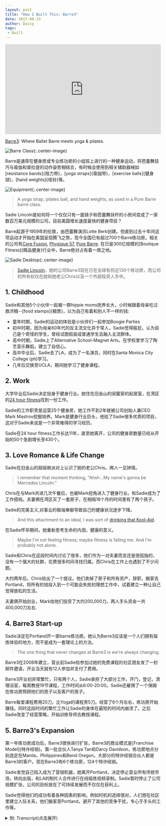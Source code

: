 ```yaml
---
layout: post
title: "How I Built This: Barre3"
date: 2017-09-23
author: Daisy
tags:
 - Built
---
```


<iframe src="https://www.npr.org/player/embed/549459732/549579955" width="100%" height="290" frameborder="0" scrolling="no" title="NPR embedded audio player"></iframe>

[Barre3](http://barre3.com): Where Ballet Barre meets yoga & pilates.

![Barre Class](https://upload.wikimedia.org/wikipedia/commons/6/61/Barre_class_5.jpg){:.center-image}

Barre是通常在健身房或专业练功房的小组班上进行的一种健身运动，将芭蕾舞技巧与瑜伽和普拉提的动作姿势相结合，有时候会使用到相关辅助器械如[resistance bands]{阻力带}，[yoga straps]{瑜伽带}，[exercise balls]{健身球}，[hand weights]{哑铃}等。

![Equipment](https://upload.wikimedia.org/wikipedia/commons/thumb/9/93/Barre_equipment.jpeg/600px-Barre_equipment.jpeg){:.center-image}

> A yoga strap, pilates ball, and hand weights, as used in a Pure Barre barre class.

Sadie Lincoln是如何将一个仅仅只有一面镜子和芭蕾舞扶杆的小房间变成了一家数百万美元规模的公司，目前美国增长速度最快的健身项目？

Barre起源于1959年的伦敦，由芭蕾舞演员Lotte Berk创建。但直到过去十年间这项运动才开始在美国呈现腾飞之势，现今全国已有超过700个Barre练功房。相关的公司有[Core Fusion](http://www.corefusion.net.au), [Physique 57](https://physique57.com), [Pure Barre](http://purebarre.com). 在已是300亿规模的[Boutique Fitness]{精品健身}行业中，Barre绝对占有着一席之地。


![Sadie Desktop](https://barre3.com/assets/about/about-sadie_desktop-ce3433624ad0a1b55e200324256f0bcab775b964555830e5d39c0ad81bb1625c.jpg){:.center-image}

> [Sadie Lincoln](https://barre3.com/sadie)，她的公司Barre3现在已在全球有将近130个练功房，而公司的所有权仅在她和她老公Chris以及一个外部投资人手中。

## 1. Childhood

Sadie和其他5个小伙伴一起被一群hippie moms抚养长大，小时候跟着母亲吃过救济粮--[food stamps]{粮票}，以为自己有着和别人不一样的钱:

 - 童年时期，Sadie的运动初体验是小伙伴们一起参加Boogie Parties
 - 初中时期，因为母亲60年代的反主流文化异于常人，Sadie觉得尴尬，认为自己是个奇怪的学生，曾经试图假装成普通学生去融入主流群体。
 - 高中时期，Sadie上了Alternative School-Magnet Arts，在学校里学习了陶艺音乐舞蹈，建立了自信心。
 - 高中毕业后，Sadie去了LA，成为了一名演员，同时在Santa Monica City College (ph)学习。
 - 几年后交换至UCLA，期间她学习了健身课程。

## 2. Work

大学毕业后Sadie决定投身于健身行业。她住在旧金山的闺蜜家的起居室，在湾区的[24 hour fitness](https://www.24hourfitness.com)找到一份工作。

Sadie的工作职责是运营25个健身房，她工作不到2年就被公司创始人兼CEO Mark Mastrov挖掘培养。Mark是健身行业巨头，他给了Sadie很多优质的项目，这对于Sadie来说是一个非常难得的学习经历。 

Sadie在24 hour fitness工作长达11年，直至她离开，公司的健身房数量已经从开始的50个急剧增长至430个。

## 3. Love Romance & Life Change 

Sadie在旧金山的超级碗派对上认识了她的老公Chris。两人一见钟情。

> I remember that moment thinking, "Ahsh...My name's gonna be Mercedes Lincoln."

Chris在与Mark共进几次午餐后，也被Mark挖角进入了健身行业。和Sadie成为了工作搭档。夫妻俩在湾区买了一套房子，在相隔18个月的时间里有了两个孩子。

Sadie的完美主义,对事业的极端奉献导致自己的健康状况逐步下降。

> And this attachment to an ideal, I was sort of [drinking that Kool-Aid](https://en.wikipedia.org/wiki/Drinking_the_Kool-Aid).

在Sadie怀孕期间，她重新思考生命的内涵，健康的意义。

> Maybe I'm not feeling fitness; maybe fitness is failing me. And I'm probably not alone. 

Sadie和Chris在这段时间内讨论了很多，他们作为一对夫妻而言还是很孤独的，没有一个强大的社群，花费很多时间寻找归属。而Chris在工作上也遇到了不少问题。

大约两年后，Chris给出了一个提议。他们卖掉了房子和所有资产，辞职，搬家去Portland，将所有的钱投入到一个可能会失败的理想工作中，试着建立一种让自己觉得放松的生活。

夫妻俩开始创业，Mark给他们投资了大约200,000刀，两人手头资金一共400,000刀左右.

## 4. Barre3 Start-up

Sadie决定在Portland开一家barre练功房。她认为Barre3应该是一个人们拥有锻炼体验的地方，而不是成为一套理论上的方法。

> The one thing that never changes at Barre3 is we're always changing.

Barre3在2008年建立，营业前Sadie给参加过她的免费课程的社区朋友发了一封邮件邀请，开业当天就有12人参加并支付了费用。

Barre3开业初非常繁忙，只有两个人，Sadie承担了大部分工作，开门，登记，清理浴室，每周教授19节课程，工作时间从6:00-20:00。Sadie还雇佣了一个保姆在练功房照顾他们的孩子以及客户的孩子。

Barre每堂课程费用20刀，比Yoga的课程贵5刀。经营了6个月左右，练功房开始赚钱。同时这段时间的繁忙工作让Sadie的身体在最短的时间内崩溃了。之后Sadie改变了经营策略，开始训练导师去教授课程。

## 5. Barre3's Expansion

第一年练功房成功后，Barre3很快进行扩张，Barre3的商业模式是[Franchise Model]{特许经销}。第一批合伙人Tanya Tan和Darcy Davidson，练功房地点分别选定在Manila，Philippines和Bend Oregon。大部分的特许经销合伙人都是Barre3的客户。现在Barre3有6个练功房，124个特许经销。

Sadie发觉自己陷入成为了营销机器，她离开Portland，决定停止营业所有传统市场，转向出版，和LA的制片人合作进行在线锻炼视频录制。Sadie暂时停止了公司规模扩张，公司的目标放在了可持续发展而不仅仅在获利上。

Sadie觉得他们的成功有着各种因素的影响。例如时机的选择很对，人们想在社区里建立人际关系，他们搬家至Portland，避开了其他的竞争干扰，专心于手头的工作等。

<details markdown="1"><summary> 附: Transcript(点击展开)</summary>

SADIE LINCOLN: One evening, we put the kids to bed. I'll never forget this. We're in the living room, and Chris came up to me. And he pulled a spreadsheet out of his pocket. And he said, Sadie, I've been holding this in my pocket for a couple of weeks. And he opened it up. And it was a spreadsheet, a model, of how we could sell our home, all our possessions, and drop out and not work.

GUY RAZ, HOST:

For...

LINCOLN: ...A year.

RAZ: For a year. Wow.

LINCOLN: And that was the spark to building what we built.

RAZ: From NPR, it's HOW I BUILT THIS, a show about innovators, entrepreneurs, idealists and the stories behind the movements they built. I'm Guy Raz and on the show today, how Sadie Lincoln turned a room with mirrors and a ballet barre into a multi-million-dollar company that's now one of the fastest growing fitness programs in U.S. So if you were to take a little bit of pilates and some yoga and then throw in some ballet into the mix, you'd get barre. It's actually been around since 1959, when a former ballerina named Lotte Berk invented the whole concept in London. But it didn't really begin to take off in the U.S. until this past decade. And today there are more than 700 barre studios around the country, companies like Core Fusion, Physique 57 and Pure Barre. Now, the people who go to bar classes are overwhelmingly women. And most of them aren't just going for the exercises. They're actually connected to the culture around the whole barre movement. It's about building confidence and esteem, but it's also big business.

The whole boutique fitness sector, which barre is definitely a part of, is now a $30 billion industry. And one of the best known faces of bar, Sadie Lincoln. Her company, Barre3, now has about 130 locations all around the world. And the company is still privately owned by Sadie and her husband, Chris, and just one outside investor. Now, all of this has, of course, made them rich. And, in Sadie's case, it's made her a celebrity fitness guru, which, as you will hear, has made her very uncomfortable because Sadie isn't actually as flashy and slick as her online videos would suggest. In fact, her upbringing - it was pretty unconventional.

LINCOLN: My mom and her four best friends dropped out. They were part of the counterculture in the '60s.

RAZ: They were - like, they were living in California, and they just dropped out?

LINCOLN: They were living in California, yep. They found each other. They were kind of gypsy-like. They were traveling around together. They ended up in Taos, N.M. And each of them ended up having a child. The dads all split. And they basically raised us kids collaboratively.

RAZ: That's - I mean, was that their plan, like, to - all these women to move to Taos and, you know, basically have children and then all to raise these children together? Because it - I mean, that's how it worked out. Is that how they thought it was going to work out?

LINCOLN: I don't think they had a plan. I think it just happened. And it was a time of exploration. It was a time for them to go inward, look inside, live close to nature, trust their intellect and create and discover a new way of living.

RAZ: And there were five kids altogether?

LINCOLN: Yes. Let's see, so Lark (ph) is eight years older than me. So she's sort of like an honorary auntie in a way. But Lark, Sophia (ph), Chia (ph), Kyle (ph), Miguel (ph), me.

RAZ: So six?

LINCOLN: Yeah.

RAZ: And was fitness part of your early childhood?

LINCOLN: Well, we used to do what we called boogie parties. We would put on a rad record and boogie, dance our butts off. Bob Dylan, Willie Nelson, Chuck Berry, The Beatles, of course. We did that as a family often. So that was my first kind of introduction to just loving moving.

RAZ: And how did your mom, like, make ends meet?

LINCOLN: Well, first of all, we were often on food stamps. I do have memories of going to the store with food stamps, with a note from my mom that I could use them and thinking, oh, this is - I have different money than other people (laughter). But they did end up in to - once they got secure and they had some stability, they created their own business. They created a newspaper called What's Happening and then changed it, in later years, to Eugene Weekly, which is still the weekly publication in Eugene.

RAZ: Yeah. And did you sometimes feel like a weird kid, like a different kid?

LINCOLN: Yes. I felt like a weird kid. And then I tried to play normal, you know? I played normal for a long time - just - I didn't want my friends to know that I had this alternative, out-of-the-box family. I was really attracted to normal kids, normal families.

RAZ: Were you embarrassed?

LINCOLN: Oh, yeah. Yeah, I was embarrassed. I mean, my mom was wearing Birkenstocks before they were cool. They were smoking weed before it was legal. They were just outrageous, in some ways. Now I think it's wonderful, but back then, you know, I wanted to be - I was like Alex P. Keaton in "Family Ties."

RAZ: Were you really?

LINCOLN: Kind of - I was like - you know, I became a cheerleader, you know, which is very - you know, of course they all supported me because that's what they do, Unconditional love no matter what your choices. I was really social. I just wanted to be normal.

RAZ: So were you a pretty good student in high school?

LINCOLN: Horrible student.

RAZ: Really?

LINCOLN: (Laughter) Really bad. I went to alternative school, called Magnet Arts. I developed a great deal of confidence there. You know, we did pottery and dance and music and - but I didn't learn the basics. And then middle school - I entered middle school, and I didn't have the foundation nor the interest. And so I just kind of survived on having fun.

RAZ: So after high school, Sadie took off for LA. She thought she'd become an actor. And in the meantime, she started to take classes at Santa Monica City College (ph). And she discovered that she actually liked it. So a couple years in, she transferred to UCLA. And it was during that time she got really into fitness classes. So after college, Sadie decided to look for work in the fitness industry.

LINCOLN: Yeah, I landed a job with a company called 24 Hour Fitness. And the reason I took that job, really, was I wanted to move to San Francisco to live with my girlfriend. I lived on her dining room floor, literally. And they were based out of the Bay Area - and fitness. And I was like, perfect. Yeah, that sounds great.

RAZ: And what was the job that you were hired to do?

LINCOLN: I was hired to run all of the group exercise for, I think, 25 gyms.

RAZ: Wow.

LINCOLN: It was a big job. We were acquiring gyms at a rapid pace. So I started - I think we had around 50 gyms, and I ended up staying there for 11 years. And when I left, we had for 430 locations.
 
RAZ: Wow. So this was just massive, explosive growth.

LINCOLN: Explosive growth - I thought I was going to work there maybe two - one to two years. And I ended up reporting direct to the founder and CEO, Mark Mastrov. And he just kept igniting interest in me because he'd give me all these incredible projects along the way. So everything from sales to brand strategy, which was my favorite. I mean, it was the ultimate learning experience for me. I traveled all over the world, all through Scandinavia and Asia and Spain and Italy. Mark had other businesses besides 24 Hour Fitness that I got to be a part of - gyms in Russia.

RAZ: Wow. So he's like a major, like, fitness mogul.

LINCOLN: There's no one greater. I mean, in the fitness industry, he's known.

RAZ: Even to this day?

LINCOLN: Yeah. Oh, yeah.

RAZ: OK. So you are at 24 Hour Fitness. It's exploding in growth. And is that - by the way, is that where you met your husband, Chris?

LINCOLN: I met Chris in San Francisco outside of 24 Hour Fitness. He was working for a startup software company. I met him at a Super Bowl party.

(LAUGHTER)

RAZ: Oh, right.

LINCOLN: And we connected instantly. His last name's Lincoln. And I remember he introduced himself as Lincoln. Everybody called him Lincoln. And I remember, in that moment, thinking, ah, [expletive], my name's going to be Mercedes Lincoln. My real name is Mercedes. I knew that instant.

RAZ: Wow.

LINCOLN: Yeah, I knew. I knew.

RAZ: Oh, my gosh.

LINCOLN: Yeah, he was - yeah, he's the one. And he - after a couple of lunches with Mark Mastrov, Mark pulled Chris into the loop as well. So he ended up working direct for Mark as well. And so Mark now had me and Chris. And he would put us on projects together. So it was a wonderful testing ground for us as business partners, to see how we work together. Chris is really analytical, really grounded. I'm more of the new-shiny-thing dreamer.

We bought a house, which is like climbing Mt. Everest in the Bay Area, which was a really exciting, defining moment for us - for me especially. I rented almost my entire life growing up. So actually owning a home was incredible. We had two children, back-to-back, 18 months apart.

RAZ: So, I mean, you're living in a Bay Area. And you've got this gig with Mark. And both you and Chris are kind of doing projects for him. And what happens? Did you have - is there some sort of crisis that kind of propels you to make a big life change?

LINCOLN: Well, the first crisis for me, I think, happened before I was pregnant with my first child. I - even though I was part of this booming business and my career was booming and I was making a great salary, and, you know, we were buying a house and all that good stuff, my own health was declining. And I didn't feel good. You know, I've just been immersed in the fitness industry, but it wasn't working in my own body. I was...

RAZ: What do you mean?

LINCOLN: I was really uncomfortable in my own skin. I didn't feel alive inside, if that makes sense. I was working out really hard.

RAZ: Every day?

LINCOLN: Every day - running on the treadmill, counting how many calories I was eating and how many calories I was expending - because that's scientific, you know, calories in, calories out - you know, doing all the right things that I had learned were - was the formula for success. And this is multi-billion dollar industry I was in, was working. I mean, it was selling like hotcakes. And this attachment to an ideal, I was sort of drinking that Kool-Aid. And I was shameful that I wasn't looking that ideal or feeling that ideal.

(SOUNDBITE OF MUSIC)

RAZ: So what changed?

LINCOLN: When I got pregnant with Audrey. I think being pregnant is the ultimate opportunity to realize intuition because, if you think about it, inside your body - I was creating a baby without thinking about it. And I never felt more alive and connected and happy. For me, becoming pregnant reminded me of my roots my aunties, the power of intuition. What healthy really was was living close to nature, being intuitive, versus following someone else's formula. And I had this aha - I started to do yoga at home.

And I had this moment of clarity - I'll never forget it - where I literally said to myself, maybe I'm not feeling fitness; maybe fitness is failing me. And I'm probably not alone. Even though the fitness industry is booming, the vast majority of us - it's not working. I mean, that's the news story on the news every day. It's like, obesity's on the rise. People are more stressed out than they ever have been. There's all these magic pills, magic answers, formulas that we're all so desperately seeking.

RAZ: And were you having this conversation with your husband - with Chris - at the same time?

LINCOLN: Yes, I would say that conversation Chris and I were having more at that point versus fitness is failing or not was, we were lonely - really lonely as a couple. We were having a hard time finding belonging. We didn't have a strong community. And we were kind of like, is this it? Like, is it just you and me? You know, what's going on? He was having a hard time relating to business, as he was managing - the studios he was managing with 24 Hour Fitness.

And you know, I just - I remember this one moment, walking into the room, and he was on speakerphone, and the manager that was working with - coaching him, they were on a conference call. The guy - and he was - did it with such great intention, but he was, you know, nobody could see each other, so he was saying, OK, everybody, raise your right hand. Now put it on your back. Now lift it up. Now put it back down. Now lift it up. Put it back down. So he was having everyone the conference call pat their own back. And Chris, instead of doing that, was flipping off the speaker.

(LAUGHTER)

RAZ: Right.

LINCOLN: I was like, something needs to change. This is not working for us.

RAZ: So...

LINCOLN: We felt empty. There wasn't a sense of purpose.

RAZ: So what'd you do?

LINCOLN: So we started - I mean, over the years - over it, like, maybe a two year - we were - he was coming up with all kinds of different business plans from plant-watering business, to pizza, to nail studio chain.

RAZ: Chris was.

LINCOLN: Yeah. And so that was sort of in the backdrop. But also, it was, like, I had this good gig. I was working from home. I had two babies. He had a good job. I mean, we had bought our house. So I felt like things were kind of moving along pretty well. And one evening, we put the kids to bed. I'll never forget this.

We're in the living room, and Chris came up to me, and he pulled a spreadsheet out of his pocket. And he said, Sadie, I've been holding this in my pocket for couple weeks, and I just need to share it with you. And he opened it up, and it was a spreadsheet, a model of how we could sell our home, all our possessions, and move to Bend, Ore., and drop out and not work.

RAZ: For...

LINCOLN: A year.

RAZ: For a year, wow.

LINCOLN: And you know, I'm the one that's usually thinking of these outrageous ideas. He's more conservative and super analytical. For him to bring me this outrageous idea was honestly one of the hottest things he's ever done, because I was just like, you see me. You see adventure. And if - it's also a reflection of how I was raised.

It gave us permission to think outside of any kind of boundary. If we can not work for a year, what can we really do, you know? So that idea morphed into, let's sell the house, and let's put every single penny into a dream job that might fail, but we don't care. Let's just try to build a life for ourselves that will feel like dropping out, that will feel free. And that was the spark to building what we built with Barre3.

RAZ: Wow, so - and so with the money, you moved to Bend, Ore.

LINCOLN: We ended up deciding on Portland because I wasn't as excited about Bend, you know? I wanted to be in a more thriving, urban market.

RAZ: How much cash did you guys have to live off?

LINCOLN: I don't remember the exact number, but I can tell you this. We went down to one car. We packed all of our belongings into the car - a moving van. We moved our two kids, our cat to Portland, Ore. We rented a small, little house. We just went down to the bare minimum.

RAZ: And how much did you have to put towards this business idea?

LINCOLN: So our only investor to this day is Mark Mastrov. So...

RAZ: So he said, hey, I'll work with you guys.

LINCOLN: Yeah, so he gave us a small investment - I want to say, like, under 200,000. And then our house, which - so we probably had maybe 3- or 400,000, and that was with a cushion - a little cushion.

RAZ: Your life savings.

LINCOLN: ...Life savings.

RAZ: And you poured much of that into this business idea.

LINCOLN: Yeah.

RAZ: So what was the concept that you guys started to work on when you got to Oregon?

LINCOLN: Well, I became enamored with studio culture and going to yoga studios, going to barre studios. In the late '90s, early 2000s, barre was really igniting in New York, and in San Francisco and...

RAZ: And just for people who have no idea what barre is, can you just explain it a little bit more?

LINCOLN: Yeah, well, barre back then was based off of the Lotte Berk method, which - she was a dancer who rehabbed herself, basically, at a ballet barre. And her first instructors started the first barre studios - Core Fusion, Physique 57, Bar Method. There's a bunch of them out there. And they sort of had a renaissance in the early 2000s. And I started to take those classes, and I was intrigued by them.

RAZ: How come?

LINCOLN: For one thing, they reminded me of sort of a contemporary Jazzercise, to be honest. And then using the ballet barre as a prop just has this instant grace, and art and heritage that was really attractive to me.

RAZ: I mean, when you got into - when you decided to open a barre studio, there were competitors out there, right? So did you think - how were you able to say, well, we're going to be different this way or attract customers by doing this?

LINCOLN: Yeah, so we moved to Portland - a conscious decision where there was no barre around us. And I loved using the ballet barre. I loved the isometric work of Lotte Berk and the small movements and the music. But I wanted to create a studio that, instead of being something, being the answer, being a methodology - I didn't want it to be the Sadie Lincoln method or the Barre3 method. I just wanted it to be an exercise experience from the very beginning. In our instructor manual, the very first sentence is, the one thing that never changes at Barre3 is we're always changing.

At the very beginning of class, almost every instructor will start by saying, welcome to Barre3. I give you full permission to do something different than I say. Your only job is to listen - not to me, but yourself. I'm your guide. We're going to turn the music on. I'm going to show you how to align your body. And then I want to make it your own.

RAZ: But just as an idea to introduce people, I mean, obviously, you introduce it to people when they show up and when they start taking the classes, right? But, like, when you passed by the studio and you saw this thing, Barre3 - B-A-R-R-E-3. Like, a lot of people - maybe I'm speaking for men, I guess. I don't know. I'm probably betraying my stupidity - would say, what is this Bar-re (ph)?

LINCOLN: Yes.

RAZ: Like, what is this thing, right? And so I can't be the only person who thought that when I first saw it.

LINCOLN: Nobody knew how to pronounce it. Nobody knew what it was. I had a tagline at the beginning, where ballet barre meets yoga and platies.

RAZ: Which, yeah - OK, that makes sense.

LINCOLN: Right. To - it was a descriptor to explain what it was.

RAZ: How did you come up with a routine? Did you spend, like, weeks and months kind of writing it down, or...

LINCOLN: Yeah. Well, I had taught for about 20 years all different concepts. And so I started to piece together the concepts that balanced the body. So I really focused on working opposing muscle groups in every exercise. So if I worked the bicep, I was going to equally work the triceps. So I had this whole system.

RAZ: When you open your doors - and this is August, 2008 - was it right away? Was it, like, a hit? Did people - were people, like, lining up to come in? Was it a curiosity?

LINCOLN: Yeah, before I even opened our studio, I taught free classes upstairs of what is now a Wholefoods. But at the time it was Wild Oats. And I'll never forget the day we finally got our permit to open the doors. I sent out an email to the community that was coming to my free classes. And I said, hey, I got my certificate of occupancy. I'm going to teach a class tonight.

And I thought maybe a couple of people would show up, you know, my friends, my good friends that I had made. Twelve people showed up and paid that night. And I sent out the email at 2. And I think I taught at 5:45. And I will never forget that moment. The sun was coming in. I played - my opening song was Seal, "Amazing." And to this day, when I hear that song, it's such a visceral memory of, this is going to work.

(SOUNDBITE OF MUSIC)

RAZ: Sadie Lincoln. In just a moment, how she took Barre3 from a studio above Wild Oats to locations across the country and in the process, almost became someone she didn't want to be. I'm Guy Raz. Stay with us. You're listening to HOW I BUILT THIS from NPR.

(SOUNDBITE OF MUSIC)

RAZ: Hey, welcome back to HOW I BUILT THIS from NPR. I'm Guy Raz. So it's 2008. And at this point, Sadie and Chris are pretty busy running their studio in Portland. And they spend so much time there that they actually have to hire a babysitter to be at the studio so that their kids, and then their client's kids, can also come to the studio.

LINCOLN: I was a busy mom with two kids. And I think the most important thing, to both Chris and I, is we wanted to have a community. We wanted a place where we could attract people that were inspirational, thoughtful, connected, exciting to be around.

RAZ: And it was just the two of you at the beginning, right?

LINCOLN: It was just the two of us at the beginning. And then one of my girlfriends who had moved from the Bay Area - she taught one or two classes in the evening. But I checked everybody in - opened the doors, checked everybody in, cleaned the bathrooms - I mean, the whole thing - taught all 19 classes. Six a.m. to 8 p.m., I was there. I knew every single client. Mary Ellen (ph), I remember she was the first person that signed a membership. She's still one of my clients.

RAZ: And if you were a drop-in at that time, how much do you have to pay to take a class?

LINCOLN: Twenty dollars, which was...

RAZ: So it wasn't cheap.

LINCOLN: It wasn't - it was probably around $5 more than yoga.

RAZ: How much runway did you have before this had to actually start making a profit?

LINCOLN: I think our return was maybe in 16 months or so. It was a pretty quick return. You know, starting with 19 classes a week and having those classes have at least 10 to 12 people was our goal. And that's exactly what we did.

RAZ: I mean, you must have been stressed out.

LINCOLN: Oh, yeah.

RAZ: Even though you were doing 19 classes a week and you probably got a lot of your stress out that way, you still must have been stressed out.

LINCOLN: Teaching 19 classes a week is not healthy. It is not balanced.

RAZ: (Laughter) All right, yeah. Right.

LINCOLN: It is not - the short of the story is my body broke. Literally, my back went out. And I remember my mom saying to me, honey, you're embodying your business - because I was, like, walking around like a 90-year-old woman, you know, with my back slumped over, like, whining and hurting.

RAZ: Yeah.

LINCOLN: And it was like, oh, yeah, shoot, you know, this isn't good. So that was a moment. I was training instructors at the time, so I did have some relief. But I learned that to be healthy, it really is OK to pause, to not move, to not achieve and to not have an outward expression of what exercise means.

RAZ: But, I mean, you must have, like, you know, pulled out of this because you - I mean, you still managed to open up a second location pretty fast, right?

LINCOLN: Pretty much right away. I mean, the first year we were open, we put up a tab on our website that said, grow with us. And we got instant interest.

RAZ: What did that mean - like, start your own Barre3?

LINCOLN: Yeah. We knew - we had - you know, we grew up in an industry where we knew how to run multi-unit operations. So going into Barre3, we thought, you know, let's open maybe 20 of these in the Pacific Northwest.

RAZ: So from the get-go, you thought, our model should be franchising.

LINCOLN: Yeah. We have this unique knowledge and wisdom in the industry. So instead of raising money to open our own, let's look into this franchise model, which is really ultimately about empowering someone else to invest in this idea that we have - in our wisdom - and open up their own business.

RAZ: And so instead of going to venture capitalists and banks or whatever...

LINCOLN: Yeah.

RAZ: ...You didn't have to - you thought...

LINCOLN: We didn't want to. We didn't want to be beholden to institutional money. Instead, I was really excited about - still am excited about - the idea of being beholden to other people just like me, who had a dream and wanted to open their own business and have their own skin in the game and be able to make it their own.

RAZ: So where was the second location?

LINCOLN: Our first two partners to sign were the Philippines - in Manila - and Bend, Ore.

RAZ: Wow. So you franchised immediately to Manila.

LINCOLN: Yeah. Yeah, this woman came in. Her name's Tanya Tan. And she was in the states and discovered us. And her family is very entrepreneurial. They have a family business, and then their children each have different business models. And she's the youngest of all the children. And she chose Barre3.

RAZ: Wow. And because you and Chris had this experience at 24 Hour Fitness franchising, you kind of understood how to structure it.

LINCOLN: I did. I was - we were - we were bullish that way. And, I mean, it was exciting. It was an adventure. But we knew we could do it. We knew we could do it internationally with the right partner. And then Darcy, in Bend, was close enough. And she was coming to class and really a part of our tribe. Shortly after that was Carrie, who opened in Vancouver, Wash., which is just 20 minutes away.

So most of our franchise partners were, or are, clients. So they came to Barre3, loved Barre3, knew Barre3. We're owner-operated. So unlike some franchises, our franchise is owner operated. So if you're going to franchise with us, you're really going to live and breathe the product. You're going to teach and manage and, you know, be the face of it.

RAZ: Yeah, it's interesting because we had Jerry Murrell on the show, the founder of Five Guys and - which is, like, one of the fastest growing - very different business from yours, burgers and fries.

LINCOLN: Although, I bet more similar than different, in some ways. But you never know. (Laughter).

RAZ: Yeah. And he was opposed to it. Like, all of his sons, part of the, you know, the five guys, they were like, Dad, let's do this. And he really didn't want to do it because to him, like, the burger that they were serving and the fries that they were serving, was - it was great - he could control the quality. He just - he was completely opposed to the idea. Obviously, he feels differently today. So weren't you nervous...

LINCOLN: Yeah.

RAZ: ...About handing over your concept to somebody who could, like, screw it up?

LINCOLN: No. I think that's one thing about - I have unbridled optimism in people, sometimes to a fault, to be honest. But I really do believe in people. And here's the thing. We don't - our product isn't a burger. It's a person. It's someone teaching a class. And I cannot pretend to be able to control that because I can't control other people, nor do I want to.

RAZ: But how did you - I mean, there's no way - I mean, as a creative person and a creator of this concept, that you spent, you know, years on honing, there's no way that you just handed it over and said, go, run with it. Like, you had to get there mentally, I have to assume.

LINCOLN: Well, it's person by person, you know? We would meet with these people and see if there was a deep connection. I believed in our training program. I believed in my ability. My master's is in education. I love training and developing people. And that's what I wanted to bring to fitness, is this idea of teaching. And a true teacher - the teachers that I loved the most - going back to Santa Monica City College - and the teachers who really brought something out of me, it wasn't that they were all-knowing and that they had the answers. They sparked something inside of me that made me realize I have the answers.

And I love doing that with body. I love doing that with movement. I love showing people that you can, first of all, run your own studio, and you can do it your own way. Here's our blueprint. But you now get to go and put your own fingerprint on it, because I do not want you to copy. This is not the Sadie Lincoln method. I am not a guru. We're the anti-guru company. And your true power, all of my owners, is in collective wisdom, just like I was raised. We didn't even use the word chain. We still don't. We're a family of owners.

RAZ: I mean, were all of the partners just, like, everything - was it just a perfect fit at all - it all worked out great? Because it's what it sounds like - you didn't really run into any problems.

LINCOLN: Well, we did - I mean, I think the biggest problem was, it's emotional. It's scary, and it's emotional. And those first partners took a big risk in us, and we took a big, you know, jump and leap of faith, trust fall with them as well. Every owner to this day is a trust fall. And when you franchise, you can't fire someone when you franchise.

RAZ: Right, yeah.

LINCOLN: They're - you're in a partnership, and it's for the long term. And me and Chris, our job is to always keep that value up so they see that importance of being connected to something bigger. And you know, that's really what drives me. I'm beholden to all of these partners.

RAZ: You're the CEO of the company.

LINCOLN: I am.

RAZ: How many locations do you guys own?

LINCOLN: We own six locations, and then we have a 124 franchised.

RAZ: As you guys were just expanding and exploding in growth, I mean, at what point did just - did you and Chris just say, this is crazy? I mean, it must've been like a hamster wheel that just never stopped going.

LINCOLN: Yeah, I mean, right in the middle there, I kind of lost myself in it. We were booming. We were being acknowledged as, like - we were getting great press. You know, we really hit mainstream. And it went from this really insular, like, word-of-mouth, tribal kind of secret to, boom, national stage and world stage, really. And I was at the center of that. So that was kind of crazy. I got lost in that a little bit, just being a public figure.

RAZ: You became kind of a fitness celebrity.

LINCOLN: In a way, yeah. And I started to fall into this marketing machine which I had left. When we moved to Portland, we decidedly shut out all traditional marketing. And a way to, like, express ourselves - we didn't even like using the word fitness.

And then all of a sudden, I kind of got back into that machine. And I was in publications. I was working with this producer in L.A. And everybody was telling me this way of speaking about fitness. This is the way you speak about what you're doing to sell things.

RAZ: You had people come to you saying, Sadie, we can turn you into the next Jane Fonda.

LINCOLN: Yes, that's right.

RAZ: You - and if you go to the website, I mean, you still are the face of it. And there're videos about - of you, and - but you didn't want to embrace that.

LINCOLN: Well, I did want it because the idea of growing and serving the company that way was really exciting to me. And to be able to get that kind of attention and to fuel our business was super exciting. I mean, it really helps.

Soulfully, though, it went against my intuition about not being a guru. And I don't want to feed the messages that are already so loud. We've got the message. It's loud and clear everywhere - yes, if you work out and you do these things, you're going to look like this.

And I was getting trained by producers and stuff to say things. So while you're working out, you're always supposed to say, you're working out this muscle so you can have a thinner waist for bikini season. You're doing this so that you can have this, you know? It sells like hotcakes. This is the way you're supposed to do it. And I tried it on for size.

They also said, get hair and makeup, you know, get a stylist. So I did all that. So we have online workouts. And there's this little era of online workouts where you can see where I did this change. We've pulled some of them. But I hired a makeup person. I started to be more self-conscious about what I wore on camera. And then I started to speak in a different language that was more, like, quote, unquote, "results-oriented." And under the videos, the people who were commenting, they were checking me. My clients, the people who are part of my movement, were checking me at the door.

RAZ: They were saying...

LINCOLN: They were saying, honey, you don't need to wear all that bronzer, you're beautiful as you are. And you know what? You don't need to tell me to get teeny, tiny arms, like, I'm doing this because I want to be strong.

RAZ: I'm sure there are people who were saying to you, look, do you want to be a, you know, X-million-dollar company, or do you want to be an XXXX-million-dollar company? And you can do that. I mean, you can become like Jillian Michaels or like another, you know, Jane Fonda kind of person, or...

LINCOLN: And by the way, I respect all those people - mad respect for all these incredible - most people in my space who are booming right now are incredible women. And I think we all want the same thing.

In terms of growing bigger, I'm actually not focused on growing bigger anymore with the company. We've paused franchising for now. We're just holding. We're being still, and we're being uncomfortable and still. Being still is uncomfortable. It's very analogous to in class. When we're still in class or when you try to meditate - I don't know if you ever have - it's uncomfortable to be still.

RAZ: Yes, I do every day, and I'm still crazy.

LINCOLN: It's hard. It's hard to be still because it's a real, like, inner-mirror thing. You have to check in and see things. So if you look at a company as a person, we've decidedly decided to meditate for a moment, just be still.

RAZ: What was the reason? I mean, did something happen, or did you and Chris just sit down and say, let's just put this on pause? Why? I mean, in any other business...

LINCOLN: Well, we started...

RAZ: ...People would say, we're growing, let's grow, let's grow and grow, grow.

LINCOLN: Yeah, which is exciting. Well, we started to be courted by a lot of institutional bankers. Pure Barre was sold for $121 million. They are a barre chain.

RAZ: Yes, and bigger - they have more locations.

LINCOLN: Bigger, amazing, incredible, a powerhouse, right? And, like, the story we kept hearing is, who's going to be number two? Who's going to be number two? And you could be valued at gazillion dollars. And so we started to entertain a bunch of conversations.

RAZ: You could have just cashed out, like, majorly.

LINCOLN: I - yeah. There's lots of choice out there, right? And I kind of feel like I want to be a bit of a rebel. So I am seeking, right now, other CEOs, other founders, other people in this world who are going at it alone. So I just want to protect what I have versus make it giant. And I want to show kind of the business community that you can do it that way.

RAZ: Yeah.

LINCOLN: There's not that many people saying that in the business community. You know, the value of not growing, the value of not selling.

RAZ: You know, it's interesting because there's this kind of drive in certain segments of the business world to do that. But there are plenty of companies, including - you know, episodes on the show we did with - we did with Angie's List - of companies that are not profitable, but they're sustainable. They are, more or less, breaking even every year.

LINCOLN: Yeah.

RAZ: But that has enabled them to hire, you know, more than a thousand people. And there are lots of companies that aren't as focused on profit but are focused on sustainability and just creating jobs and creating careers for people. I mean, so it doesn't have to be about growth and expansion and growth and expansion, right?

LINCOLN: That's right. That's really what I love about my product, is that we literally embody ideas in Barre3. So we're teaching exercise, but we're embodying ideas. So stay with me for a second. I know this is strange to hear. But I think what you just said is so analogous to fitness. You can do a 30-day extreme program with your body. You know, exercise every single day, eat nothing white, you know, drink tons of water, get 10 hours of sleep every single day, you know, lift lots of weights and get tremendous results. That's, like, exciting, right? It's tremendous, like, change in your body. Is that sustainable, to exercise every single day and to be that regimented and disciplined? Not for most people. It's a short-term outcome.

And that is the story we're sold over and over again with fitness. The story which is less intoxicating to a lot of people but, over time, I think they really get it, is this sustainability model in the body - exercising 10 minutes a day, being in touch with the food you're eating - you know, that it's OK to drink a glass of wine, that relationships are just as healthy as exercise and that developing a long-term relationship with exercise that's sustainable is actually going to benefit your posture. You'll live longer. You'll feel better in your skin. Yeah, you won't shed weight in 30 days necessarily. But in the long-term, you will.

RAZ: You know, there's something I've been meaning to ask you about, which is, you know, we've had like Melissa and Doug Berman on the show, who came up with Melissa & Doug Toys for kids and Kate and Andy Spade, of course, of Kate Spade. And they have these incredible partnerships. I mean, they're married. And they are - you know, they built these incredible businesses together.

But then, you know, I've talked to other entrepreneurs who say there's no way I could work with my partner. There's just no way. I mean, my - that the person who I have a family with, like, that - we would just kill each other. You and Chris have built a business together. Has it - is it just your personalities mesh, and you naturally find your way? Or is there ever any tension? Or...

LINCOLN: Yeah. I mean, there's no way - I'm sure there's a way, but I can't imagine a way of not working with Chris. Yes, there's tension. So I'll start there. We're different in that he's really analytical, and his skills are different. He's very thoughtful. He doesn't talk very much. He thinks about things for a long, long, long time, whereas I just go gut instinct. Yeah, we're both starters. We're both entrepreneurial. We both are really into our children and our dogs. I have my best friend by my side, my rock. He's the one that gives me courage to be bold and to make crazy decisions. And so it just works for us.

RAZ: Are you always talking about the business?

LINCOLN: We talk about it a lot. Like, we talk about the business more than we do our kids. We were joking. We were talking about how many business decisions have been made in bed. But then we were laughing about how funny that sounds because it - nothing about that's sexy. It's like Carol and Mike Brady. Like, that's who we are in bed. We lie in bed with our laptops. And we're like, what color should it be? Orange. OK. What should our name be? Barre3. Sounds great. But it's kind of beautiful, too, you know?

RAZ: How much of - I ask pretty much everybody who's been on a show about this question, which is, how much of what happened to you guys has to do with luck, and how much of it has to do with your skill and ability?

LINCOLN: Oh, gosh. I think timing was great for us. This boutique movement started, and people wanted connection and community. I'm a teacher. And group exercise became hot again - moving to Portland in just the right moment, being shut out from all the noise so we weren't competing with anyone. We can just do exactly what we need to do, scratch our own itch. So that's luck, in a way, that this movement - you know, at the right time. But a lot of hard work and inner work and paying our dues out there in the business world certainly was a part of this. So it's, yeah, I think probably like most businesses, a combination of all those factors.

RAZ: Sadie Lincoln, founder of Barre3. By the way, if her childhood story sounded somewhat familiar, it's probably because you heard her brother Miguel's version on a previous episode of this show. He's Miguel McKelvey, founder of the multibillion-dollar company WeWork. Miguel also grew up in that all-women's collective. And like his sister Sadie, he also rebelled against it by going into business.

LINCOLN: Was it better than Miguel's?

RAZ: (Laughter) So much better, so much better than Miguel's, yeah.

LINCOLN: I can't beat him. I'm just kidding. But I will say, I was really excited because my high school chose me over him for the hall of fame.

RAZ: Oh, that's good. Sorry, Miguel.

LINCOLN: (Laughter) Us hippie kids, you know?

(SOUNDBITE OF MUSIC)

RAZ: And please do stick around because in just a moment, we're going to hear from you about the things that you're building.

(SOUNDBITE OF MUSIC)

RAZ: Hey, thanks for sticking around because it's time now for How You Built That. And this story begins about five years ago when Matt Wallace was just standing in his kitchen in Washington, D.C.

MATT WALLACE: We had a bag of cherries in the fridge, and we needed to use them before they went bad.

RAZ: Anyway, he and his girlfriend, Kori, happened to be making turkey burgers at the time. And they were short on ketchup.

M. WALLACE: But I like to mess around in the kitchen, so that's where my creative energy kind of comes out.

KORI WALLACE: And knowing you, you probably wanted to make tomato ketchup. But we didn't have tomatoes, so you said, I'm going to make cherry ketchup.

RAZ: So Matt looked online, found a recipe and then cooked the cherries with vinegar, and sugar and spices, and boom, he had fresh cherry ketchup. It was kind of sweet and kind of smoky.

M. WALLACE: It was definitely a novel thing. And we both really liked it. Yeah, it...

K. WALLACE: Yeah, I loved it.

RAZ: And the story could've ended there, except, a few months later, Matt was sitting at his office - he works in the energy business - and he started to think. But he wasn't thinking about energy.

M. WALLACE: You know, I kept thinking about the ketchup. I just had this moment of realizing, you know, there's literally one kind of ketchup on the market, and there's this huge gap that no one knows about.

RAZ: Matt couldn't stop thinking about the tyranny of the tomato and a gap in the ketchup market that could be filled not just with cherries, but with all kinds of fruit. So that day, he emailed Kori about starting a business.

M. WALLACE: It was probably 30 emails back and forth. And I felt like I had the idea kind of downloaded into my head fully formed.

K. WALLACE: Well, he also knew right away that he wanted to call it 'Chups because his best friend growing up referred to ketchup as chup (ph) - like, pass the chup.

RAZ: So Kori and Matt started to experiment. They took celery and onion, garlic and vinegar, and they'd mix those ingredients with blueberries, mangoes, peaches, plums and, of course, cherries. And what they came up with were five different types of ketchup.

M. WALLACE: They work really well with a lot of foods that you wouldn't normally pair your Heinz with - pork tenderloin. Fried rice is really nice.

RAZ: Matt and Kori started doing taste tests with their friends.

K. WALLACE: ...Great as a base for a vinaigrette. Put them out with their cheese plates.

RAZ: And they even got a thumbs-up from celebrity chef Jose Andres, who actually featured the ketchups in one of his restaurants.

M. WALLACE: That was really the impetus for me, that this guy knows what he's talking about. If we have his sort of unofficial endorsement that this is a good product, you know, we got to go for it. We got to make this thing official.

RAZ: So Matt and Kori raised $22,000 on Kickstarter, and moved 'Chups out of their kitchen and into a shared commercial space in D.C. And they're now selling 'Chups in a few Whole Foods and local markets in the D.C. area. Oh, and somewhere along the line, they also got married.

M. WALLACE: We wanted to do something meaningful. We wanted to do something together.

K. WALLACE: Yeah. We're learning the art of the hustle and all of those things. And we get better at it every week.

M. WALLACE: Yeah, despite the fact that it's not killing it, flying off the grocery store shelves, we've put everything into it. I mean, we - it's all sweat equity at this point.

RAZ: That's Matt and Kori Wallace. 'Chups ketchup is expecting to make $50,000 this year. They're not turning a profit just yet. Matt is keeping his day job for now. But Kori is working full time on the business. To find out more about 'Chups, check out our Facebook page.

And of course, if you want to tell us your story, go to build.npr.org. We read each and every one of your pitches. And thanks so much for listening to the show this week. If you want to find out more, you can go to howibuiltthis.npr.org. You could also send us an email. It's hibt@npr.org. You can tweet at us. That's @HowIBuiltThis. And of course, please do subscribe to the show on Apple Podcasts or however you get your podcasts.

Our show was produced this week by Rund Abdelfatah with original music composed by Ramtin Arablouei. Thanks also to Neva Grant, Sanaz Meshkinpour, Claire Breen and Jeff Rogers. Our intern is Lawrence Wu. I'm Guy Raz, and you've been listening to HOW I BUILT THIS from NPR.

(SOUNDBITE OF MUSIC)

Copyright © 2017 NPR. All rights reserved. Visit our website terms of use and permissions pages at www.npr.org for further information.

NPR transcripts are created on a rush deadline by Verb8tm, Inc., an NPR contractor, and produced using a proprietary transcription process developed with NPR. This text may not be in its final form and may be updated or revised in the future. Accuracy and availability may vary. The authoritative record of NPR’s programming is the audio record.

</details>
